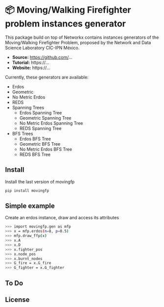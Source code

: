# 📦 Moving/Walking  Firefighter problem instances generator

This package build on top of Networkx contains instances generators of the Moving/Walking Firefighter Problem, proposed by the Network and Data Science Laboratory CIC-IPN México.

- **Source:** https://github.com/...
- **Tutorial:** https://...
- **Website:** https://...

Currently, these generators are available:

* Erdos
* Geometric
* No Metric Erdos
* REDS
* Spanning Trees
  * Erdos Spanning Tree
  * Geometric Spanning Tree
  * No Metric Erdos Spanning Tree
  * REDS Spanning Tree
* BFS Trees
  * Erdos BFS Tree
  * Geometric BFS Tree
  * No Metric Erdos BFS Tree
  * REDS BFS Tree



## Install

Install the last version of movingfp

```bash
pip install movingfp
```

## Simple example

Create an erdos instance, draw and access its attributes

```bash
>>> import movingfp.gen as mfp
>>> x = mfp.erdos(n=8, p=0.5)
>>> mfp.draw_ffp(x)
>>> x.A
>>> x.D
>>> x.fighter_pos
>>> x.node_pos
>>> x.burnt_nodes
>>> G_fire = x.G_fire
>>> G_fighter = x.G_fighter
```

## To Do

## License
